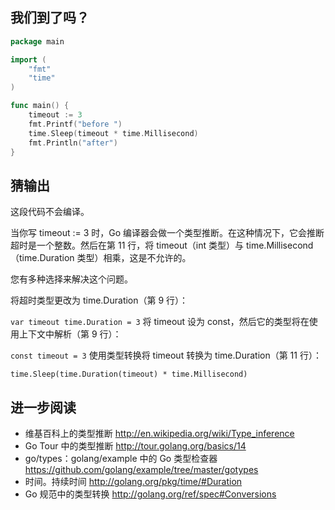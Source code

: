 ## 我们到了吗？

```go
package main

import (
    "fmt"
    "time"
)

func main() {
    timeout := 3
    fmt.Printf("before ")
    time.Sleep(timeout * time.Millisecond)
    fmt.Println("after")
}
```

## 猜输出

这段代码不会编译。


当你写 timeout := 3 时，Go 编译器会做一个类型推断。在这种情况下，它会推断超时是一个整数。然后在第 11 行，将 timeout（int 类型）与 time.Millisecond（time.Duration 类型）相乘，这是不允许的。

您有多种选择来解决这个问题。

将超时类型更改为 time.Duration（第 9 行）：

```var timeout time.Duration = 3```
将 timeout 设为 const，然后它的类型将在使用上下文中解析（第 9 行）：

```const timeout = 3```
使用类型转换将 timeout 转换为 time.Duration（第 11 行）：

```time.Sleep(time.Duration(timeout) * time.Millisecond)```

## 进一步阅读

- 维基百科上的类型推断
    http://en.wikipedia.org/wiki/Type_inference
- Go Tour 中的类型推断
    http://tour.golang.org/basics/14
- go/types：golang/example 中的 Go 类型检查器
    https://github.com/golang/example/tree/master/gotypes
- 时间。持续时间
    http://golang.org/pkg/time/#Duration
- Go 规范中的类型转换
    http://golang.org/ref/spec#Conversions